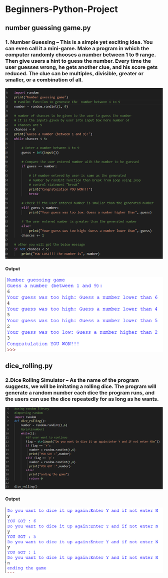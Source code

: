 # Beginners-Python-Project
## number guessing game.py
### 1. Number Guessing – This is a simple yet exciting idea. You can even call it a mini-game. Make a program in which the computer randomly chooses a number between 1 to 9 range. Then give users a hint to guess the number. Every time the user guesses wrong, he gets another clue, and his score gets reduced. The clue can be multiples, divisible, greater or smaller, or a combination of all.

![](image/Screenshot%20(364).png)

#### Output
![](image/Screenshot%20(365).png)

## dice_rolling.py
### 2.Dice Rolling Simulator – As the name of the program suggests, we will be imitating a rolling dice. The program will generate a random number each dice the program runs, and the users can use the dice repeatedly for as long as he wants.

![](image/Screenshot%20(369).png)

#### Output
![](image/Screenshot%20(368).png)

